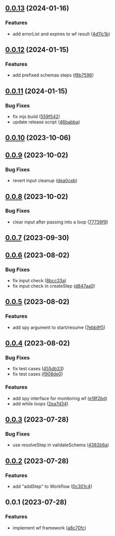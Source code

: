 ## [0.0.13](https://github.com/prostojs/wf/compare/v0.0.12...v0.0.13) (2024-01-16)


### Features

* add errorList and expires to wf result ([4d11c1b](https://github.com/prostojs/wf/commit/4d11c1b1b46a32b7c4e6147b7b4539b88b479c7b))



## [0.0.12](https://github.com/prostojs/wf/compare/v0.0.11...v0.0.12) (2024-01-15)


### Features

* add prefixed schemas steps ([f8b7596](https://github.com/prostojs/wf/commit/f8b7596661c788b768ec2eb396b1e0108f0105bd))



## [0.0.11](https://github.com/prostojs/wf/compare/v0.0.10...v0.0.11) (2024-01-15)


### Bug Fixes

* fix mjs build ([559f542](https://github.com/prostojs/wf/commit/559f542b970078eade1e4672c1665ff3945c2422))
* update release script ([46babba](https://github.com/prostojs/wf/commit/46babbaed8f4113ffc63dc12fc9133cb2c8956f7))



## [0.0.10](https://github.com/prostojs/wf/compare/v0.0.9...v0.0.10) (2023-10-06)



## [0.0.9](https://github.com/prostojs/wf/compare/v0.0.8...v0.0.9) (2023-10-02)


### Bug Fixes

* revert input cleanup ([dea0ceb](https://github.com/prostojs/wf/commit/dea0cebe7844644e561cd11f8799c4b2e6a24b5c))



## [0.0.8](https://github.com/prostojs/wf/compare/v0.0.7...v0.0.8) (2023-10-02)


### Bug Fixes

* clear input after passing into a loop ([77739f9](https://github.com/prostojs/wf/commit/77739f9cde031fa56306e1c451a7328e800d8ceb))



## [0.0.7](https://github.com/prostojs/wf/compare/v0.0.6...v0.0.7) (2023-09-30)



## [0.0.6](https://github.com/prostojs/wf/compare/v0.0.5...v0.0.6) (2023-08-02)


### Bug Fixes

* fix input check ([8bcc33a](https://github.com/prostojs/wf/commit/8bcc33a1588a979fc444c0a0cf29c25996daf9ed))
* fix input check in createStep ([d847aa0](https://github.com/prostojs/wf/commit/d847aa0605d84dd643350d937f7efc545da2e228))



## [0.0.5](https://github.com/prostojs/wf/compare/v0.0.4...v0.0.5) (2023-08-02)


### Features

* add spy argument to start/resume ([7ebb9f5](https://github.com/prostojs/wf/commit/7ebb9f52e1121be08f0eb278a8494dc50873da18))



## [0.0.4](https://github.com/prostojs/wf/compare/v0.0.3...v0.0.4) (2023-08-02)


### Bug Fixes

* fix test cases ([455db33](https://github.com/prostojs/wf/commit/455db33efbb9b1bcffcd7620f55d522ba5f654a4))
* fix test cases ([f908de0](https://github.com/prostojs/wf/commit/f908de04efe04d39b54ea203f781150b8e981e08))


### Features

* add spy interface for monitoring wf ([e18f2bd](https://github.com/prostojs/wf/commit/e18f2bd9a39aa47878dcf50955cba2a02d97ed4b))
* add while loops ([2ea7d34](https://github.com/prostojs/wf/commit/2ea7d34aa68a3a22734fcdd59900a8869141e402))



## [0.0.3](https://github.com/prostojs/wf/compare/v0.0.2...v0.0.3) (2023-07-28)


### Bug Fixes

* use resolveStep in validateSchema ([4382b6a](https://github.com/prostojs/wf/commit/4382b6a66f929650232ae0ff1f87e7aa1c8f34b6))



## [0.0.2](https://github.com/prostojs/wf/compare/v0.0.1...v0.0.2) (2023-07-28)


### Features

* add "addStep" to Workflow ([0c301c4](https://github.com/prostojs/wf/commit/0c301c4ee474779bb9fb15617d91003fde115a4d))



## 0.0.1 (2023-07-28)


### Features

* implement wf framework ([a8c70fc](https://github.com/prostojs/wf/commit/a8c70fcaeb13ddd052a2c9a3b489174a6a391009))



